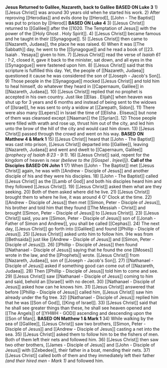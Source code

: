 **Jesus Returned to Galilee, Nazareth, back to Galilee**
**BASED ON Luke 3**
    1) [[Jesus Christ]] was around 30 years old when he started his work.
    2) After reproving [[Herodias]] and evils done by [[Herod]], [[John - The Baptist]] was put to prison by [[Herod]]
**BASED ON Luke 4**
	3) [[Jesus Christ]] returned to [[Galilee]] after the [[1020. The Temptation of Jesus]] with the power of the [[Holy Ghost . Holy Spirit]].
	4) [[Jesus Christ]] became famous and he taught in their [[Synagogue]].
	5) [[Jesus Christ]] then came to [[Nazareth, Judaea]], the place he was raised.
	6) When it was [[The Sabbath]] day, he went to the [[Synagogue]] and he read a book of [[23. Isaiah . Yesaya]] given to him.
	7) [[Jesus Christ]] read the verse of *Isaiah 61 : 1-2*, closed it, gave it back to the minister, sat down, and all eyes in the [[Synagogue]] were fastened upon him.
	8) [[Jesus Christ]] said that this scripture is fulfilled this day. Yet, the people of [[Nazareth, Judaea]] questioned it cause he was considered the son of [[Joseph - Jacob's Son]].
	9) Those people in the [[Synagogue]] mocked [[Jesus Christ]] and told him to heal himself, do whatever they heard in [[Capernaum, Galilee]] in [[Nazareth, Judaea]].
	10) [[Jesus Christ]] replied that no prophet is accepted in his own country. Just like [[Elias . Elijah]] when heaven was shut up for 3 years and 6 months and instead of being sent to the widows of [[Israel]], he was sent to only a widow at [[Zarepath, Sidon]].
	11) There were also many [[Lepers]] in Israel the time of [[Elisha . Eliseus]] but none of them was cleansed except [[Naaman]] the [[Syrian]].
	12) Those people were filled with wrath and rose up, thrust him out of the city, and led him unto the brow of the hill of the city and would cast him down.
	13) [[Jesus Christ]] passed through the crowd and went on his way.
**BASED ON Matthew 4 & Mark 1**
	15) [[Jesus Christ]] heard that [[John - The Baptist]] was cast into prison, [[Jesus Christ]] departed into [[Galilee]], leaving [[Nazareth, Judaea]] and went and dwelt to [[Capernaum, Galilee]] *(prophecy of Isaiah 8:23 - 9:1)*.
	16) [[Jesus Christ]] said, repent for the kingdom of heaven is near *(believe to the [[Gospel . Injeel]])*.
**Call of the Disciples**
**BASED ON John 1**
	17) When [[John - The Baptist]] met [[Jesus Christ]] again, he was with [[Andrew - Disciple of Jesus]] and another disciple of his and they were his disciples.
	18) [[John - The Baptist]] called [[Jesus Christ]] as the [[Lamb of God]] and both his disciples heard him and they followed [[Jesus Christ]].
	19) [[Jesus Christ]] asked them what are they seeking.
	20) Both of them asked where did he live.
	21) [[Jesus Christ]] brought them to where he live, it was around 4 O' Clock at the time.
	22) [[Andrew - Disciple of Jesus]] then met [[Simon, Peter - Disciple of Jesus]], his brother and told him that they found [[The Messiah - Christ]] and brought [[Simon, Peter - Disciple of Jesus]] to [[Jesus Christ]].
	23) [[Jesus Christ]] said, you are [[Simon, Peter - Disciple of Jesus]] son of [[Jonah - Father of Simon and Andrew]], you shall be called [[Cephas]].
	24) The next day, [[Jesus Christ]] go forth into [[Galilee]] and found [[Phillip - Disciple of Jesus]].
	25) [[Jesus Christ]] asked unto him to follow him. (He was from [[Bethsaida]] just like [[Andrew - Disciple of Jesus]] and [[Simon, Peter - Disciple of Jesus]]).
	26) [[Phillip - Disciple of Jesus]] then found [[Nathanael - Disciple of Jesus]] saying that he found the one [[Moses]] wrote in the law, and the [[Prophets]] wrote. [[Jesus Christ]] from [[Nazareth, Judaea]], son of [[Joseph - Jacob's Son]].
	27) [[Nathanael - Disciple of Jesus]] asked if something good can come out of [[Nazareth, Judaea]].
	28) Then [[Phillip - Disciple of Jesus]] told him to come and see.
	29) [[Jesus Christ]] saw [[Nathanael - Disciple of Jesus]] coming to him and said, behold an [[Israel]] with no deceit.
	30) [[Nathanael - Disciple of Jesus]] asked how can he knows him.
	31) [[Jesus Christ]] answered that before [[Phillip - Disciple of Jesus]] called him, [[Jesus Christ]] saw him already under the fig tree.
	32) [[Nathanael - Disciple of Jesus]] replied him that he was [[Son of God]], [[King of Israel]].
	33) [[Jesus Christ]] said that he shall see greater things than these, he shall see heaven opened and [[The Angels]] of [[YHWH - GOD]] ascending and descending upon the [[Son of Man]].
**BASED ON Matthew 1 & Mark 1**
    34) While walking by the sea of [[Galilee]], [[Jesus Christ]] saw two brothers, [[Simon, Peter - Disciple of Jesus]] and [[Andrew - Disciple of Jesus]] casting a net into the sea.
    35) [[Jesus Christ]] asked them to follow him to be the fishers of men. Both of them left their nets and followed him.
    36) [[Jesus Christ]] then saw two other brothers, [[James - Disciple of Jesus]] and [[John - Disciple of Jesus]] with [[Zebedee]], their father in a boat, mending their nets.
    37) [[Jesus Christ]] called both of them and they immediately left their father *(and their hired men - Mark 1)* and followed him.